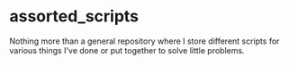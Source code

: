 # assorted_scripts
Nothing more than a general repository where I store different scripts for various things I've done or put together to solve little problems.
